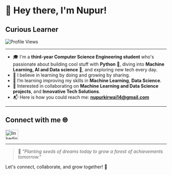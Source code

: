 # 👋 Hey there, I'm Nupur!

## Curious Learner 

![Profile Views](https://komarev.com/ghpvc/?username=nubiivagant&label=Profile%20views&color=0e75b6&style=flat)

---

- 🎓 I'm a **third-year Computer Science Engineering student** who's passionate about building cool stuff with **Python** 🐍, diving into **Machine Learning, AI and Data science** 🤖, and exploring new tech every day.
- 🌟 I believe in learning by doing and growing by sharing.
- 🌱 I’m learning improving my skills in **Machine Learning**, **Data Science**.
- 🎯 Interested in collaborating on **Machine Learning and Data Science projects**, and **Innovative Tech Solutions**.
- 📬 Here is how you could reach me: **nupurkirwai14@gmail.com**

---

## Connect with me 🌐

<p align="left">
<a href="www.linkedin.com/in/nupur-kirwai-1370b1251" target="blank"><img align="center" src="https://cdn.jsdelivr.net/npm/simple-icons@v3/icons/linkedin.svg" alt="linkedin" height="30" width="40" /></a>
</p>

---
> 🌱 *"Planting seeds of dreams today to grow a forest of achievements tomorrow."*  

Let's connect, collaborate, and grow together! 💬


